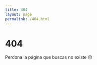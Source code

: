 ```yaml
---
title: 404
layout: page
permalink: /404.html
---
```


# 404
<p class="text-2xl mt-2.5 uppercase font-semibold opacity-50">Perdona la página que buscas no existe 😥</p>
